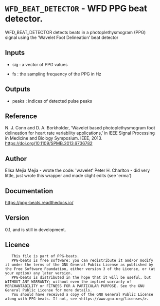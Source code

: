 # `WFD_BEAT_DETECTOR` - WFD PPG beat detector.
WFD_BEAT_DETECTOR detects beats in a photoplethysmogram (PPG) signal
using the 'Wavelet Foot Delineation' beat detector

##  Inputs
+   sig : a vector of PPG values
    
+   fs  : the sampling frequency of the PPG in Hz
    
##  Outputs
+   peaks : indices of detected pulse peaks
    
##  Reference
N. J. Conn and D. A. Borkholder, 'Wavelet based photoplethysmogram foot delineation for heart rate variability applications,' in IEEE Signal Processing in Medicine and Biology Symposium. IEEE, 2013. <https://doi.org/10.1109/SPMB.2013.6736782>

##  Author
Elisa Mejía Mejía - wrote the code: 'wavelet'
Peter H. Charlton - did very little, just wrote this wrapper and made slight edits (see 'erma')

##  Documentation
<https://ppg-beats.readthedocs.io/>

##  Version
0.1, and is still in development.

##  Licence
       This file is part of PPG-beats.
       PPG-beats is free software: you can redistribute it and/or modify it under the terms of the GNU General Public License as published by the Free Software Foundation, either version 3 of the License, or (at your option) any later version.
       PPG-beats is distributed in the hope that it will be useful, but WITHOUT ANY WARRANTY; without even the implied warranty of MERCHANTABILITY or FITNESS FOR A PARTICULAR PURPOSE. See the GNU General Public License for more details.
       You should have received a copy of the GNU General Public License along with PPG-beats. If not, see <https://www.gnu.org/licenses/>.
